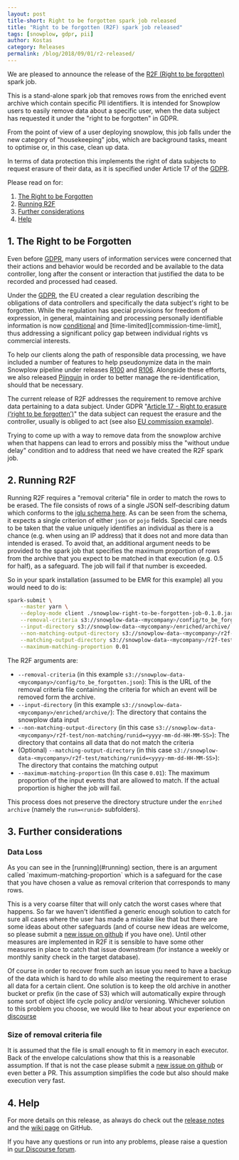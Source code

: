 ```yaml
---
layout: post
title-short: Right to be forgotten spark job released
title: "Right to be forgotten (R2F) spark job released"
tags: [snowplow, gdpr, pii]
author: Kostas
category: Releases
permalink: /blog/2018/09/01/r2-released/
---
```


We are pleased to announce the release of the [R2F (Right to be forgotten)][r2f-release] spark job.

This is a stand-alone spark job that removes rows from the enriched event archive which contain specific PII identifiers. It is intended for Snowplow users to easily remove data about a specific user, when the data subject has requested it under the "right to be forgotten" in GDPR.

From the point of view of a user deploying snowplow, this job falls under the new category of "housekeeping" jobs, which are background tasks, meant to optimise or, in this case, clean up data.

In terms of data protection this implements the right of data subjects to request erasure of their data, as it is specified under Article 17 of the [GDPR][eugdpr].

Please read on for:

1. [The Right to be Forgotten](#right-to-be-forgotten)
2. [Running R2F](#running)
3. [Further considerations](#considerations)
4. [Help](#help)

<h2 id="right-to-be-forgotten">1. The Right to be Forgotten</h2>

Even before [GDPR][eugdpr], many users of information services were concerned that their actions and behavior would be recorded and be available to the data controller, long after the consent or interaction that justified the data to be recorded and processed had ceased.

Under the [GDPR][eugdpr], the EU created a clear regulation describing the obligations of data controllers and specifically the data subject's right to be forgotten.
While the regulation has special provisions for freedom of expression, in general, maintaining and processing personally identifiable information is now [conditional][ico-basis] and [time-limited][commission-time-limit], thus addressing a significant policy gap between individual rights vs commercial interests.

To help our clients along the path of responsible data processing, we have included a number of features to help pseudonymize data in the main Snowplow pipeline under releases [R100][r100-blog] and [R106][r106-blog].
Alongside these efforts, we also released [Piinguin][piinguin-blog] in order to better manage the re-identification, should that be necessary. 

The current release of R2F addresses the requirement to remove archive data pertaining to a data subject. Under GDPR "[Article 17 - Right to erasure (‘right to be forgotten’)][eurlex]" the data subject can request the erasure and the controller, usually is obliged to act (see also [EU commission example][commission]).

Trying to come up with a way to remove data from the snowplow archive when that happens can lead to errors and possibly miss the "without undue delay" condition and to address that need we have created the R2F spark job.

<h2 id="#running">2. Running R2F</h2>

Running R2F requires a "removal criteria" file in order to match the rows to be erased. The file consists of rows of a single JSON self-describing datum which conforms to the [iglu schema here][removal-criteria-iglu-schema]. 
As can be seen from the schema, it expects a single criterion of either `json` or `pojo` fields. Special care needs to be taken that the value uniquely identifies an individual as there is a chance (e.g. when using an IP address) that it does not and more data than intended is erased.
To avoid that, an additional argument needs to be provided to the spark job that specifies the maximum proportion of rows from the archive that you expect to be matched in that execution (e.g. 0.5 for half), as a safeguard. The job will fail if that number is exceeded.

So in your spark installation (assumed to be EMR for this example) all you would need to do is:

```bash
spark-submit \
    --master yarn \
    --deploy-mode client ./snowplow-right-to-be-forgotten-job-0.1.0.jar \
    --removal-criteria s3://snowplow-data-<mycompany>/config/to_be_forgotten.json \
    --input-directory s3://snowplow-data-<mycompany>/enriched/archive/ \
    --non-matching-output-directory s3://snowplow-data-<mycompany>/r2f-test/non-matching/runid=<yyyy-mm-dd-HH-MM-SS> \
    --matching-output-directory s3://snowplow-data-<mycompany>/r2f-test/matching/runid=<yyyy-mm-dd-HH-MM-SS> \
    --maximum-matching-proportion 0.01
```

The R2F arguments are:

* `--removal-criteria` (in this example `s3://snowplow-data-<mycompany>/config/to_be_forgotten.json`): 
        This is the URL of the removal criteria file containing the criteria for which an event will be removed form the archive.
* `--input-directory` (in this example `s3://snowplow-data-<mycompany>/enriched/archive/`):
        The directory that contains the snowplow data input
* `--non-matching-output-directory` (in this case `s3://snowplow-data-<mycompany>/r2f-test/non-matching/runid=<yyyy-mm-dd-HH-MM-SS>`):
        The directory that contains all data that do not match the criteria
* (Optional) `--matching-output-directory` (in this case `s3://snowplow-data-<mycompany>/r2f-test/matching/runid=<yyyy-mm-dd-HH-MM-SS>`):
        The directory that contains the matching output
* `--maximum-matching-proportion` (In this case `0.01`):
        The maximum proportion of the input events that are allowed to match. If the actual proportion is higher the job will fail.

This process does not preserve the directory structure under the `enrihed archive` (namely the `run=<runid>` subfolders).

<h2 id="#considerations">3. Further considerations</h2>

<h3 >Data Loss</h3>
As you can see in the [running](#running) section, there is an argument called `maximum-matching-proportion` which is a safeguard for the case that you have chosen a value as removal criterion that corresponds to many rows.

This is a very coarse filter that will only catch the worst cases where that happens. 
So far we haven't identified a generic enough solution to catch for sure all cases where the user has made a mistake like that but there are some ideas about other safeguards (and of course new ideas are welcome, so please submit a [new issue on github][repo-issues] if you have one).
Until other measures are implemented in R2F it is sensible to have some other measures in place to catch that issue downstream (for instance a weekly or monthly sanity check in the target database).

Of course in order to recover from such an issue you need to have a backup of the data which is hard to do while also meeting the requirement to erase all data for a certain client.
One solution is to keep the old archive in another bucket or prefix (in the case of S3) which will automatically expire through some sort of object life cycle policy and/or versioning.
Whichever solution to this problem you choose, we would like to hear about your experience on [discourse][discourse]

<h3 >Size of removal criteria file</h3>

It is assumed that the file is small enough to fit in memory in each executor. Back of the envelope calculations show that this is a reasonable assumption. If that is not the case please submit a [new issue on github][repo-issues] or even better a PR. This assumption simplifies the code but also should make execution very fast.

<h2 id="#help">4. Help</h2>

For more details on this release, as always do check out the [release notes][r2f-release] and the [wiki page][r2f-wiki] on GitHub.

If you have any questions or run into any problems, please raise a question in [our Discourse forum][discourse].

[r2f-release]: https://github.com/snowplow-incubator/right-to-be-forgotten-spark-job/releases/tag/0.1.0
[eugdpr]: https://www.eugdpr.org/
[eurlex]: https://eur-lex.europa.eu/legal-content/EN/TXT/?qid=1528874672298&uri=CELEX%3A32016R0679
[commission]: https://ec.europa.eu/info/law/law-topic/data-protection/reform/rules-business-and-organisations/dealing-citizens/do-we-always-have-delete-personal-data-if-person-asks_en
[ico-basis]: https://ico.org.uk/for-organisations/guide-to-the-general-data-protection-regulation-gdpr/lawful-basis-for-processing/
[commission]: https://ec.europa.eu/info/law/law-topic/data-protection/reform/rules-business-and-organisations/principles-gdpr/how-long-can-data-be-kept-and-it-necessary-update-it_en
[r100-blog]: https://snowplowanalytics.com/blog/2018/02/27/snowplow-r100-epidaurus-released-with-pii-pseudonymization-support/
[r106-blog]: https://snowplowanalytics.com/blog/2018/06/14/snowplow-r106-acropolis-released-with-pii-enrichment-upgrade/
[piinguin-blog]: https://snowplowanalytics.com/blog/2018/08/08/piinguin-snowplow-pii-usage-management-service-released/
[removal-criteria-iglu-schema]: https://raw.githubusercontent.com/snowplow/iglu-central/master/schemas/com.snowplowanalytics.snowplow.r2f/removal_criteria/jsonschema/1-0-0
[repo-issues]: https://github.com/snowplow-incubator/right-to-be-forgotten-spark-job/issues
[discourse]: https://discourse.snowplowanalytics.com/
[r2f-wiki]: https://github.com/snowplow-incubator/right-to-be-forgotten-spark-job/wiki